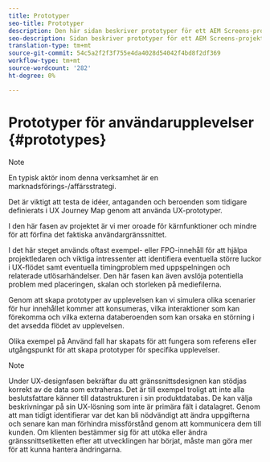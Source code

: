 ```yaml
---
title: Prototyper
seo-title: Prototyper
description: Den här sidan beskriver prototyper för ett AEM Screens-projekt
seo-description: Sidan beskriver prototyper för ett AEM Screens-projekt
translation-type: tm+mt
source-git-commit: 54c5a2f2f3f755e4da4028d54042f4bd8f2df369
workflow-type: tm+mt
source-wordcount: '282'
ht-degree: 0%

---
```



# Prototyper för användarupplevelser {#prototypes}

>[!NOTE]
>
>En typisk aktör inom denna verksamhet är en marknadsförings-/affärsstrategi.

Det är viktigt att testa de idéer, antaganden och beroenden som tidigare definierats i UX Journey Map genom att använda UX-prototyper.

I den här fasen av projektet är vi mer oroade för kärnfunktioner och mindre för att förfina det faktiska användargränssnittet.

I det här steget används oftast exempel- eller FPO-innehåll för att hjälpa projektledaren och viktiga intressenter att identifiera eventuella större luckor i UX-flödet samt eventuella timingproblem med uppspelningen och relaterade utlösarhändelser.
Den här fasen kan även avslöja potentiella problem med placeringen, skalan och storleken på mediefilerna.

Genom att skapa prototyper av upplevelsen kan vi simulera olika scenarier för hur innehållet kommer att konsumeras, vilka interaktioner som kan förekomma och vilka externa databeroenden som kan orsaka en störning i det avsedda flödet av upplevelsen.

Olika exempel på Använd fall har skapats för att fungera som referens eller utgångspunkt för att skapa prototyper för specifika upplevelser.


>[!NOTE]
> Under UX-designfasen bekräftar du att gränssnittsdesignen kan stödjas korrekt av de data som extraheras.
> Det är till exempel troligt att inte alla beslutsfattare känner till datastrukturen i sin produktdatabas. De kan välja beskrivningar på sin UX-lösning som inte är primära fält i datalagret. Genom att man tidigt identifierar var det kan bli nödvändigt att ändra uppgifterna och senare kan man förhindra missförstånd genom att kommunicera dem till kunden. Om klienten bestämmer sig för att utöka eller ändra gränssnittsetiketten efter att utvecklingen har börjat, måste man göra mer för att kunna hantera ändringarna.
